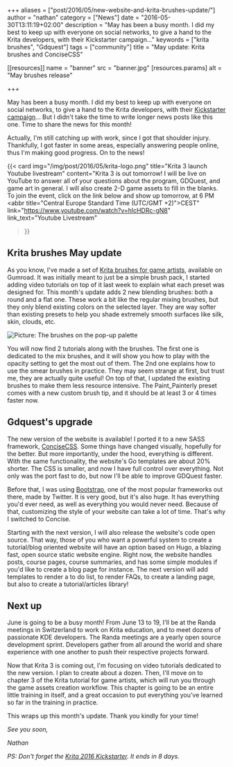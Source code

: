 +++
aliases = ["post/2016/05/new-website-and-krita-brushes-update/"]
author = "nathan"
category = ["News"]
date = "2016-05-30T13:11:19+02:00"
description = "May has been a busy month. I did my best to keep up with everyone on social networks, to give a hand to the Krita developers, with their Kickstarter campaign..."
keywords = ["krita brushes", "Gdquest"]
tags = ["community"]
title = "May update: Krita brushes and ConciseCSS"

[[resources]]
  name = "banner"
  src = "banner.jpg"
  [resources.params]
    alt = "May brushes release"

+++

May has been a busy month. I did my best to keep up with everyone on social networks, to give a hand to the Krita developers, with their [Kickstarter campaign](https://www.youtube.com/watch?v=AjIiI8uiVNM)... But I didn't take the time to write longer news posts like this one. Time to share the news for this month! <!--more-->

Actually, I'm still catching up with work, since I got that shoulder injury. Thankfully, I got faster in some areas, especially answering people online, thus I'm making good progress. On to the news!

{{< card
  img="/img/post/2016/05/krita-logo.png"
  title="Krita 3 launch Youtube livestream"
  content="Krita 3 is out tomorrow! I will be live on YouTube to answer all of your questions about the program, GDQuest, and game art in general. I will also create 2-D game assets to fill in the blanks. To join the event, click on the link below and show up tomorrow, at 6 PM <abbr title=\"Central Europe Standard Time (UTC/GMT +2)\">CEST</abbr>"
  link="https://www.youtube.com/watch?v=hlcHDRc-gN8"
  link_text="Youtube Livestream"
  >}}

## Krita brushes May update

As you know, I've made a set of [Krita brushes for game artists](https://gum.co/krita-brushes-for-game-artists), available on Gumroad. It was initially meant to just be a simple brush pack, I started adding video tutorials on top of it last week to explain what each preset was designed for. This month's update adds 2 new blending brushes: both a round and a flat one. These work a bit like the regular mixing brushes, but they only blend existing colors on the selected layer. They are way softer than existing presets to help you shade extremely smooth surfaces like silk, skin, clouds, etc.

![Picture: The brushes on the pop-up palette](/img/post/2016/05/krita-brushes-update-may-2016.jpg)

You will now find 2 tutorials along with the brushes. The first one is dedicated to the mix brushes, and it will show you how to play with the opacity setting to get the most out of them. The 2nd one explains how to use the smear brushes in practice. They may seem strange at first, but trust me, they are actually quite useful! On top of that, I updated the existing brushes to make them less resource intensive. The Paint_Painterly preset comes with a new custom brush tip, and it should be at least 3 or 4 times faster now.

## Gdquest's upgrade

The new version of the website is available! I ported it to a new SASS framework, [ConciseCSS](http://concisecss.com/). Some things have changed visually, hopefully for the better. But more importantly, under the hood, everything is different. With the same functionality, the website's Go templates are about 20% shorter. The CSS is smaller, and now I have full control over everything. Not only was the port fast to do, but now I'll be able to improve GDQuest faster.

Before that, I was using [Bootstrap](http://getbootstrap.com/), one of the most popular frameworks out there, made by Twitter. It is very good, but it's also huge. It has everything you'd ever need, as well as everything you would never need. Because of that, customizing the style of your website can take a lot of time. That's why I switched to Concise.

Starting with the next version, I will also release the website's code open source. That way, those of you who want a powerful system to create a tutorial/blog oriented website will have an option based on Hugo, a blazing fast, open source static website engine. Right now, the website handles posts, course pages, course summaries, and has some simple modules if you'd like to create a blog page for instance. The next version will add templates to render a to do list, to render FAQs, to create a landing page, but also to create a tutorial/articles library!

## Next up

June is going to be a busy month! From June 13 to 19, I'll be at the Randa meetings in Switzerland to work on Krita education, and to meet dozens of passionate KDE developers. The Randa meetings are a yearly open source development sprint. Developers gather from all around the world and share experience with one another to push their respective projects forward.

Now that Krita 3 is coming out, I'm focusing on video tutorials dedicated to the new version. I plan to create about a dozen. Then, I'll move on to chapter 3 of the Krita tutorial for game artists, which will run you through the game assets creation workflow. This chapter is going to be an entire little training in itself, and a great occasion to put everything you've learned so far in the training in practice.

This wraps up this month's update. Thank you kindly for your time!

_See you soon,_

_Nathan_

_PS: Don't forget the [Krita 2016 Kickstarter](https://www.kickstarter.com/projects/krita/krita-2016-lets-make-text-and-vector-art-awesome). It ends in 8 days._
